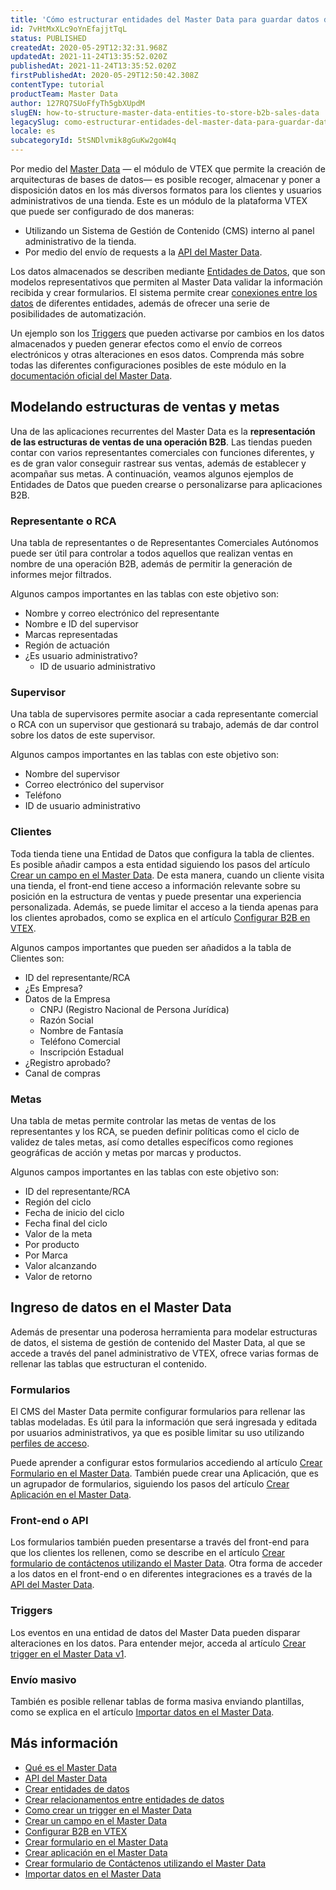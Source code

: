 ```yaml
---
title: 'Cómo estructurar entidades del Master Data para guardar datos de ventas B2B'
id: 7vHtMxXLc9oYnEfajjtTqL
status: PUBLISHED
createdAt: 2020-05-29T12:32:31.968Z
updatedAt: 2021-11-24T13:35:52.020Z
publishedAt: 2021-11-24T13:35:52.020Z
firstPublishedAt: 2020-05-29T12:50:42.308Z
contentType: tutorial
productTeam: Master Data
author: 127RQ7SUoFfyTh5gbXUpdM
slugEN: how-to-structure-master-data-entities-to-store-b2b-sales-data
legacySlug: como-estructurar-entidades-del-master-data-para-guardar-datos-de-ventas-b2b
locale: es
subcategoryId: 5tSNDlvmik8gGuKw2goW4q
---
```


Por medio del [Master Data](https://help.vtex.com/es/tutorial/what-is-master-data--4otjBnR27u4WUIciQsmkAw) — el módulo de VTEX que permite la creación de arquitecturas de bases de datos— es posible recoger, almacenar y poner a disposición datos en los más diversos formatos para los clientes y usuarios administrativos de una tienda. Este es un módulo de la plataforma VTEX que puede ser configurado de dos maneras:
- Utilizando un Sistema de Gestión de Contenido (CMS) interno al panel administrativo de la tienda.
- Por medio del envío de requests a la [API del Master Data](https://developers.vtex.com/reference/master-data-api-v2-overview).

Los datos almacenados se describen mediante [Entidades de Datos](https://help.vtex.com/es/tutorial/creating-data-entities--tutorials_1265), que son modelos representativos que permiten al Master Data validar la información recibida y crear formularios. El sistema permite crear [conexiones entre los datos](https://help.vtex.com/es/tutorial/creating-relationships-between-data-entities--6TdIa6Q2IgWYUu2wsYIG48) de diferentes entidades, además de ofrecer una serie de posibilidades de automatización. 

Un ejemplo son los [Triggers](https://help.vtex.com/es/tutorial/criando-trigger-no-master-data--tutorials_1270) que pueden activarse por cambios en los datos almacenados y pueden generar efectos como el envío de correos electrónicos y otras alteraciones en esos datos. Comprenda más sobre todas las diferentes configuraciones posibles de este módulo en la [documentación oficial del Master Data](https://help.vtex.com/es/subcategory/configuracoes-de-master-data--5tSNDlvmik8gGuKw2goW4q).

## Modelando estructuras de ventas y metas

Una de las aplicaciones recurrentes del Master Data es la __representación de las estructuras de ventas de una operación B2B__. Las tiendas pueden contar con varios representantes comerciales con funciones diferentes, y es de gran valor conseguir rastrear sus ventas, además de establecer y acompañar sus metas. A continuación, veamos algunos ejemplos de Entidades de Datos que pueden crearse o personalizarse para aplicaciones B2B.

### Representante o RCA

Una tabla de representantes o de Representantes Comerciales Autónomos puede ser útil para controlar a todos aquellos que realizan ventas en nombre de una operación B2B, además de permitir la generación de informes mejor filtrados.

Algunos campos importantes en las tablas con este objetivo son:
- Nombre y correo electrónico del representante
- Nombre e ID del supervisor
- Marcas representadas
- Región de actuación
- ¿Es usuario administrativo?
  - ID de usuario administrativo

### Supervisor

Una tabla de supervisores permite asociar a cada representante comercial o RCA con un supervisor que gestionará su trabajo, además de dar control sobre los datos de este supervisor.

Algunos campos importantes en las tablas con este objetivo son:
- Nombre del supervisor
- Correo electrónico del supervisor
- Teléfono
- ID de usuario administrativo

### Clientes

Toda tienda tiene una Entidad de Datos que configura la tabla de clientes. Es posible añadir campos a esta entidad siguiendo los pasos del artículo [Crear un campo en el Master Data](https://help.vtex.com/es/tutorial/how-can-i-create-field-in-master-data--frequentlyAskedQuestions_1829). De esta manera, cuando un cliente visita una tienda, el front-end tiene acceso a información relevante sobre su posición en la estructura de ventas y puede presentar una experiencia personalizada. Además, se puede limitar el acceso a la tienda apenas para los clientes aprobados, como se explica en el artículo [Configurar B2B en VTEX](https://help.vtex.com/es/tutorial/configurando-b2b-na-vtex).

Algunos campos importantes que pueden ser añadidos a la tabla de Clientes son:
- ID del representante/RCA
- ¿Es Empresa?
- Datos de la Empresa
  - CNPJ (Registro Nacional de Persona Jurídica) 
  - Razón Social
  - Nombre de Fantasía
  - Teléfono Comercial
  - Inscripción Estadual
- ¿Registro aprobado?
- Canal de compras

### Metas

Una tabla de metas permite controlar las metas de ventas de los representantes y los RCA, se pueden definir políticas como el ciclo de validez de tales metas, así como detalles específicos como regiones geográficas de acción y metas por marcas y productos. 

Algunos campos importantes en las tablas con este objetivo son:
- ID del representante/RCA
- Región del ciclo
- Fecha de inicio del ciclo
- Fecha final del ciclo
 - Valor de la meta
  - Por producto
  - Por Marca
- Valor alcanzando 
- Valor de retorno

## Ingreso de datos en el Master Data

Además de presentar una poderosa herramienta para modelar estructuras de datos, el sistema de gestión de contenido del Master Data, al que se accede a través del panel administrativo de VTEX, ofrece varias formas de rellenar las tablas que estructuran el contenido.

### Formularios

El CMS del Master Data permite configurar formularios para rellenar las tablas modeladas. Es útil para la información que será ingresada y editada por usuarios administrativos, ya que es posible limitar su uso utilizando [perfiles de acceso](https://help.vtex.com/es/tutorial/perfis-de-acesso--7HKK5Uau2H6wxE1rH5oRbc). 

Puede aprender a configurar estos formularios accediendo al artículo [Crear Formulario en el Master Data](https://help.vtex.com/es/tutorial/creating-form-in-master-data--tutorials_1047). También puede crear una Aplicación, que es un agrupador de formularios, siguiendo los pasos del artículo [Crear Aplicación en el Master Data](https://help.vtex.com/es/tutorial/creating-an-application-in-master-data--tutorials_1115).

### Front-end o API

Los formularios también pueden presentarse a través del front-end para que los clientes los rellenen, como se describe en el artículo [Crear formulario de contáctenos utilizando el Master Data](https://help.vtex.com/es/tutorial/criar-formulario-de-fale-conosco-usando-master-data--frequentlyAskedQuestions_614). Otra forma de acceder a los datos en el front-end o en diferentes integraciones es a través de la [API del Master Data](https://developers.vtex.com/reference/master-data-api-v1-overview).

### Triggers

Los eventos en una entidad de datos del Master Data pueden disparar alteraciones en los datos. Para entender mejor, acceda al artículo [Crear trigger en el Master Data v1](https://help.vtex.com/es/tutorial/criando-trigger-no-master-data--tutorials_1270).

### Envío masivo 

También es posible rellenar tablas de forma masiva enviando plantillas, como se explica en el artículo [Importar datos en el Master Data](https://help.vtex.com/es/tutorial/importing-data-into-master-data--tutorials_1135).

## Más información

- [Qué es el Master Data](https://help.vtex.com/es/tutorial/what-is-master-data--4otjBnR27u4WUIciQsmkAw)
- [API del Master Data](https://developers.vtex.com/reference/master-data-api-v2-overview)
- [Crear entidades de datos](https://help.vtex.com/es/tutorial/creating-data-entities--tutorials_1265)
- [Crear relacionamentos entre entidades de datos](https://help.vtex.com/es/tutorial/creating-relationships-between-data-entities--6TdIa6Q2IgWYUu2wsYIG48)
- [Como crear un trigger en el Master Data](https://help.vtex.com/es/tutorial/criando-trigger-no-master-data--tutorials_1270)
- [Crear un campo en el Master Data](https://help.vtex.com/es/tutorial/how-can-i-create-field-in-master-data--frequentlyAskedQuestions_1829)
- [Configurar B2B en VTEX](https://help.vtex.com/es/tutorial/configurando-b2b-na-vtex)
- [Crear formulario en el Master Data](https://help.vtex.com/es/tutorial/creating-form-in-master-data--tutorials_1047)
- [Crear aplicación en el Master Data](https://help.vtex.com/es/tutorial/creating-an-application-in-master-data--tutorials_1115)
- [Crear formulario de Contáctenos utilizando el Master Data](https://help.vtex.com/es/tutorial/criar-formulario-de-fale-conosco-usando-master-data--frequentlyAskedQuestions_614)
- [Importar datos en el Master Data](https://help.vtex.com/es/tutorial/importing-data-into-master-data--tutorials_1135)
